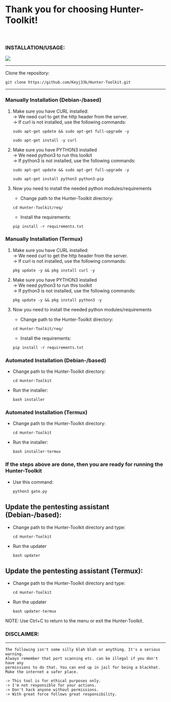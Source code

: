 # Thank you for choosing Hunter-Toolkit!

<br>

### INSTALLATION/USAGE: 

<img src="https://github.com/Keyj33k/Hunter-Toolkit/blob/main/imgs/installation.gif?raw=true"/>

---

Clone the repository:
``` 
git clone https://github.com/Keyj33k/Hunter-Toolkit.git
```

---

### Manually Installation (Debian-/based)

1) Make sure you have CURL installed:<br>
    -> We need curl to get the http header from the server.<br>
    -> If curl is not installed, use the following commands:
    ``` 
    sudo apt-get update && sudo apt-get full-upgrade -y
    ``` 
    ``` 
    sudo apt-get install -y curl
    ```

2) Make sure you have PYTHON3 installed<br>
    -> We need python3 to run this toolkit<br>
    -> If python3 is not installed, use the following commands:
    ``` 
    sudo apt-get update && sudo apt-get full-upgrade -y
    ``` 
    ``` 
    sudo apt-get install python3 python3-pip
    ``` 
   
3) Now you need to install the needed python modules/requirements
    - Change path to the Hunter-Toolkit directory:
    
    ```
    cd Hunter-Toolkit/req/
    ```

    - Install the requirements:   

    ``` 
    pip install -r requirements.txt
    ```
    
### Manually Installation (Termux)

1) Make sure you have CURL installed:<br>
    -> We need curl to get the http header from the server.<br>
    -> If curl is not installed, use the following commands:
    ``` 
    pkg update -y && pkg install curl -y
    ```

2) Make sure you have PYTHON3 installed<br>
    -> We need python3 to run this toolkit<br>
    -> If python3 is not installed, use the following commands:
    ``` 
    pkg update -y && pkg install python3 -y
    ``` 
   
3) Now you need to install the needed python modules/requirements
    - Change path to the Hunter-Toolkit directory:
    
    ```
    cd Hunter-Toolkit/req/
    ```

    - Install the requirements:   

    ``` 
    pip install -r requirements.txt
    ```
   
### Automated Installation (Debian-/based)

- Change path to the Hunter-Toolkit directory:
    
    ```
    cd Hunter-Toolkit
    ```

- Run the installer:

    ```
    bash installer
    ```
    
### Automated Installation (Termux)

- Change path to the Hunter-Toolkit directory:
    
    ```
    cd Hunter-Toolkit
    ```

- Run the installer:

    ```
    bash installer-termux
    ```

### If the steps above are done, then you are ready for running the Hunter-Toolkit

- Use this command:
    
    ```
    python3 gate.py
    ``` 
  
## Update the pentesting assistant (Debian-/based):

- Change path to the Hunter-Toolkit directory and type:

    ```
    cd Hunter-Toolkit
    ```
    
- Run the updater

    ```
    bash updater
    ```
    
## Update the pentesting assistant (Termux):

- Change path to the Hunter-Toolkit directory and type:

    ```
    cd Hunter-Toolkit
    ```
    
- Run the updater

    ```
    bash updater-termux
    ```

NOTE: Use Ctrl+C to return to the menu or exit the Hunter-Toolkit.

### DISCLAIMER: 

---

    The following isn't some silly blah blah or anything. It's a serious warning.
    Always remember that port scanning etc. can be illegal if you don't have any
    permissions to do that. You can end up in jail for being a blackhat.
    Make the internet a safer place.

    -> This tool is for ethical purposes only.
    -> I'm not responsible for your actions.
    -> Don't hack anyone without permissions.
    -> With great force follows great responsibility.



